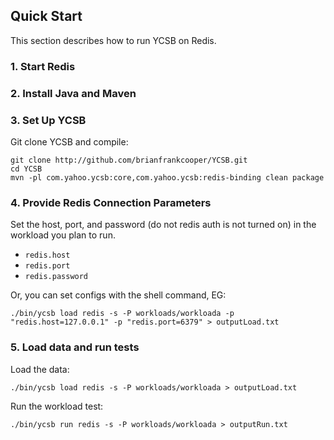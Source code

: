 ## Quick Start

This section describes how to run YCSB on Redis. 

### 1. Start Redis

### 2. Install Java and Maven

### 3. Set Up YCSB

Git clone YCSB and compile:

    git clone http://github.com/brianfrankcooper/YCSB.git
    cd YCSB
    mvn -pl com.yahoo.ycsb:core,com.yahoo.ycsb:redis-binding clean package

### 4. Provide Redis Connection Parameters
    
Set the host, port, and password (do not redis auth is not turned on) in the 
workload you plan to run.

- `redis.host`
- `redis.port`
- `redis.password`

Or, you can set configs with the shell command, EG:

    ./bin/ycsb load redis -s -P workloads/workloada -p "redis.host=127.0.0.1" -p "redis.port=6379" > outputLoad.txt

### 5. Load data and run tests

Load the data:

    ./bin/ycsb load redis -s -P workloads/workloada > outputLoad.txt

Run the workload test:

    ./bin/ycsb run redis -s -P workloads/workloada > outputRun.txt
    
